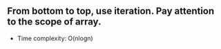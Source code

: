## From bottom to top, use iteration. Pay attention to the scope of array.
- Time complexity: O(nlogn) 

